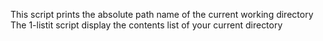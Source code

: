 This script prints the absolute path name of the current working directory
The 1-listit script display the contents list of your current directory
